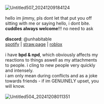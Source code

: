 ![Untitled507_20241209184124](https://github.com/user-attachments/assets/ed475fe5-9a76-4d68-906e-546327dcded8)
<br />
<br />
hello im jimmy, pls dont let that put you off
<br />
sitting with me or saying hello, i dont bite.
<br />
**cuddles always welcome**!!! no need to ask
<br />
<br />
**discord**: @unhabitable
<br />
[spotify](https://open.spotify.com/user/31rkzc4linzxbsxayhxubhgmct54) | 
[straw.page](https://unhabitable.straw.page) | 
[roblox](https://www.roblox.com/users/2539845188/profile)
<br />
<br />
i have **bpd & npd**, which obviously affects my
<br />
reactions to things aswell as my attachments
<br />
to people. i cling to new people very quickly
<br />
and intensely.
<br />
i am only mean during conflicts and as a joke
<br />
towards friends - if im GENUINELY upset, you
<br /> 
will know.
<br />
<br />
![Untitled504_20241208011351](https://github.com/user-attachments/assets/baee59ad-5be8-4b5f-b1eb-f9ad172556e0) 
